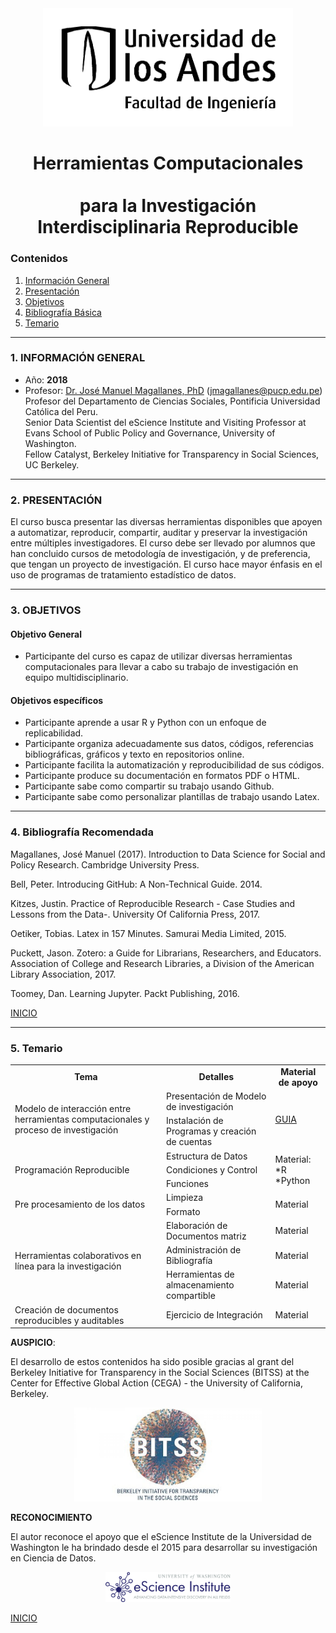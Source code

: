 

<center>
<img src="https://github.com/MAGALLANESJoseManuel/BITSS_ToolsWorkshop/raw/master/FacultadIngenieria.png" style="width: 400px;"/>
</center>


# <center> Herramientas Computacionales <br></br>para la Investigación Interdisciplinaria Reproducible</center>

<a id='beginning'></a>
### Contenidos
1. [Información General](#part1) 
2. [Presentación](#part2) 
3. [Objetivos](#part3) 
4. [Bibliografía Básica](#part4)
5. [Temario](#part5)

____
<a id='part1'></a>
### 1. INFORMACIÓN GENERAL

* Año: **2018**
* Profesor:  <a href="http://www.pucp.edu.pe/profesor/jose-manuel-magallanes/" target="_blank">Dr. José Manuel Magallanes, PhD</a> ([jmagallanes@pucp.edu.pe](mailto:jmagallanes@pucp.edu.pe))<br>Profesor del Departamento de Ciencias Sociales, Pontificia Universidad Católica del Peru.<br>
Senior Data Scientist del eScience Institute and Visiting Professor at Evans School of Public Policy and Governance, University of Washington.<br>
Fellow Catalyst, Berkeley Initiative for Transparency in Social Sciences, UC Berkeley.

____
<a id='part2'></a>

### 2. PRESENTACIÓN

El curso busca presentar las diversas herramientas disponibles que apoyen a automatizar, reproducir, compartir, auditar y preservar la investigación entre múltiples investigadores. El curso debe ser llevado por alumnos que han concluido cursos de metodología de investigación, y de preferencia, que tengan un proyecto de investigación. El curso hace mayor énfasis en el uso de programas de tratamiento estadístico de datos.

____
<a id='part3'></a>

### 3. OBJETIVOS

#### Objetivo General
* Participante del curso es capaz de utilizar diversas herramientas computacionales para llevar a cabo su trabajo de investigación en equipo multidisciplinario.

#### Objetivos específicos
* Participante aprende a usar R y Python con un enfoque de replicabilidad.
* Participante organiza adecuadamente sus datos, códigos, referencias bibliográficas, gráficos y texto en repositorios online.
* Participante facilita la automatización y reproducibilidad de sus códigos.
* Participante produce su documentación en formatos PDF o HTML.
* Participante sabe como compartir su trabajo usando Github.
* Participante sabe como personalizar plantillas de trabajo usando Latex. 


____
<a id='part4'></a>


### 4. Bibliografía Recomendada

Magallanes, José Manuel (2017). Introduction to Data Science for Social and Policy Research. Cambridge University Press.

Bell, Peter. Introducing GitHub: A Non-Technical Guide. 2014.

Kitzes, Justin. Practice of Reproducible Research - Case Studies and Lessons from the Data-. University Of California Press, 2017.

Oetiker, Tobias. Latex in 157 Minutes. Samurai Media Limited, 2015.

Puckett, Jason. Zotero: a Guide for Librarians, Researchers, and Educators. Association of College and Research Libraries, a Division of the American Library Association, 2017.

Toomey, Dan. Learning Jupyter. Packt Publishing, 2016.


[INICIO](#beginning)
____
<a id='part5'></a>

### 5. Temario

<table>

<tr>
    <td><b><center>Tema</center></b></td>
    <td><b><center>Detalles</center></b></td>
    <td><b><center>Material de apoyo</center></b></td>
</tr>
<tr>
    <td rowspan="2">Modelo de interacción entre herramientas computacionales y proceso de investigación</td>
    <td>Presentación de Modelo de investigación
</td>




<td rowspan="2"> <a href="https://rawgit.com/MAGALLANESJoseManuel/BITSS_ToolsWorkshop/master/Sesiones/Sesion1_Modelo.html" target="_blank">GUIA</a> 
</td>

</tr>

<td>Instalación de Programas y creación de cuentas</td>


<tr>
    <td rowspan="3">Programación Reproducible</td>
    <td>Estructura de Datos</td>
<td rowspan="3">Material:
*R
<!--
<td> <a href="https://rawgit.com/MAGALLANESJoseManuel/BITSS_ToolsWorkshop/master/Sesiones/Sesion2_R_EstructuraDeDatos.html" target="_blank">R</a> 
</td>
-->
<br>
*Python
<!--
<td> <a href="https://rawgit.com/MAGALLANESJoseManuel/BITSS_ToolsWorkshop/master/Sesiones/Sesion2_R_EstructuraDeDatos.html" target="_blank">Python</a> 
</td>
-->
</td>
</tr>


<tr>
<td>Condiciones y Control</td>
</tr>

<tr>
<td>Funciones</td>
</tr>

<tr>
    <td rowspan="2">Pre procesamiento de los datos</td>
    <td>
    Limpieza
    </td>
    <td rowspan="2">Material</td>
</tr>
</tr>
<td>
    Formato
    </td>
<tr>



<tr>
    <td rowspan="3">Herramientas colaborativos en línea para la investigación</td>
    <td>Elaboración de Documentos matriz</td>
<td>Material</td>
</tr>

<tr>
<td>Administración de Bibliografía</td>
<td>Material</td>  
</tr>

<tr>
<td>Herramientas de almacenamiento compartible</td>
<td>Material</td>  
</tr>


<tr>
    <td>Creación de documentos reproducibles y auditables</td>
    <td>Ejercicio de Integración</td>
<td>Material</td>
<tr>





</table>




**AUSPICIO**: 

El desarrollo de estos contenidos ha sido posible gracias al grant del Berkeley Initiative for Transparency in the Social Sciences (BITSS) at the Center for Effective Global Action (CEGA) - the University of California, Berkeley.


<center>
<img src="https://github.com/MAGALLANESJoseManuel/BITSS_ToolsWorkshop/raw/master/LogoBitss.jpg" style="width: 300px;"/>
</center>

**RECONOCIMIENTO**

<!--
EL Dr. Magallanes agradece a la Pontificia Universidad Católica del Perú, por su apoyo en la elaboración de este trabajo.

<center>
<img src="https://github.com/MAGALLANESJoseManuel/BITSS_ToolsWorkshop/raw/master/LogoPUCP.jpg" style="width: 200px;"/>
</center>
-->

El autor reconoce el apoyo que el eScience Institute de la Universidad de Washington le ha brindado desde el 2015 para desarrollar su investigación en Ciencia de Datos.

<center>
<img src="https://github.com/MAGALLANESJoseManuel/BITSS_ToolsWorkshop/raw/master/LogoES.png" style="width: 200px;"/>
</center>


[INICIO](#beginning)
